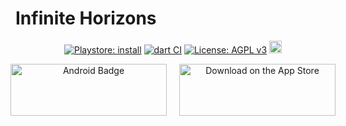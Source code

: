 # Infinite Horizons

<div align="center">

[![Playstore: install](https://img.shields.io/badge/Playstore-install-brightgreen?logo=googleplay)](https://play.google.com/store/apps/details?id=com.haveinfinite_horizons) [![dart CI](https://github.com/guyluz11/infinite_horizons/actions/workflows/dart.yml/badge.svg)](https://github.com/guyluz11/infinite_horizons/actions?query=workflow%3A%22Dart+CI%22) [![License: AGPL v3](https://img.shields.io/badge/License-AGPL%20v3-blue.svg)](https://www.gnu.org/licenses/agpl-3.0) [<img src="https://firstcontributions.github.io/open-source-badges/badges/open-source-v1/open-source.svg" height="20">](https://en.wikipedia.org/wiki/Open_source)
</div>
<div align="center" style="display: flex; justify-content: center; gap: 20px;">
  <a href="https://play.google.com/store/apps/details?id=com.haveinfinitehorizons">
    <img border="0" alt="Android Badge" src="https://user-images.githubusercontent.com/9304740/117003444-8b58a080-aced-11eb-94bc-bfb2505f515d.png" style="width: 250px; height: 83px;">
  </a>
  <a href="https://apps.apple.com/us/app/infinite-horizons/id6502440548?itsct=apps_box_badge&amp;itscg=30200">
    <img alt="Download on the App Store" src="https://tools.applemediaservices.com/api/badges/download-on-the-app-store/black/en-us?size=250x83&amp;releaseDate=1716076800" style="width: 250px; height: 83px;">
  </a>
</div>